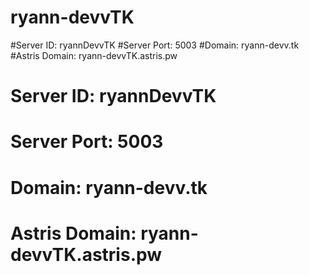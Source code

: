# ryann-devvTK

#Server ID: ryannDevvTK
#Server Port: 5003
#Domain: ryann-devv.tk
#Astris Domain: ryann-devvTK.astris.pw
# Server ID: ryannDevvTK
# Server Port: 5003
# Domain: ryann-devv.tk
# Astris Domain: ryann-devvTK.astris.pw
